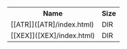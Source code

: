 <table>
<tr><th>Name</th><th>Size</th></tr>
<tr><td>[[ATR]]([ATR]/index.html)</td><td>DIR</td></tr>
<tr><td>[[XEX]]([XEX]/index.html)</td><td>DIR</td></tr>
</table>

